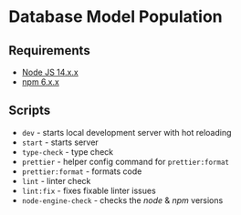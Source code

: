 # Database Model Population

## Requirements

- [Node JS 14.x.x](https://nodejs.org/en/)
- [npm 6.x.x](https://docs.npmjs.com/cli/v6)

## Scripts
- `dev` - starts local development server with hot reloading
- `start` - starts server
- `type-check` - type check
- `prettier` - helper config command for `prettier:format`
- `prettier:format` - formats code
- `lint` - linter check
- `lint:fix` - fixes fixable linter issues
- `node-engine-check` - checks the _node_ & _npm_ versions

